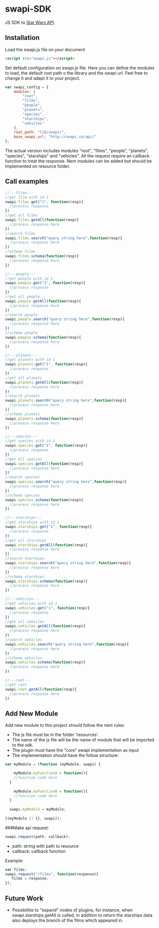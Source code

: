 # swapi-SDK
JS SDK to [Star Wars API](http://swapi.co/).

## Installation
Load the swapi.js file on your document
```html
<script src="swapi.js"></script>
```
Set default configuration on swapi.js file. Here you can define the modules to load, the default root path o the library and the swapi url. Feel free to change it and adapt it to your project.
```javascript
var swapi_config = {
	modules: [
        "root",
        "films",
        "people",
        "planets",
        "species",
        "starships",
        "vehicles"
    ],
	root_path: "lib/swapi/",
    base_swapi_url: "http://swapi.co/api/"
};
```
The actual version includes modules "root", "films", "people", "planets", "species", "starships" and "vehicles".
All the request require an callback function to treat the response.
Nem modules can be added but should be implemented on resource folder.

## Call examples

```javascript
//---films---
//get film with id 1
swapi.films.get("1", function(resp){
  //process response
})
//get all films
swapi.films.getAll(function(resp){
  //process response here
})
//search films
swapi.films.search("query string here",function(resp){
  //process response here
})
//schema films
swapi.films.schema(function(resp){
  //process response here
})

//---people---
//get people with id 1
swapi.people.get("1", function(resp){
  //process response
})
//get all people
swapi.people.getAll(function(resp){
  //process response here
})
//search people
swapi.people.search("query string here",function(resp){
  //process response here
})
//schema people
swapi.people.schema(function(resp){
  //process response here
})

//---planets---
//get planets with id 1
swapi.planets.get("1", function(resp){
  //process response
})
//get all planets
swapi.planets.getAll(function(resp){
  //process response here
})
//search planets
swapi.planets.search("query string here",function(resp){
  //process response here
})
//schema planets
swapi.planets.schema(function(resp){
  //process response here
})

//---species---
//get species with id 1
swapi.species.get("1", function(resp){
  //process response
})
//get all species
swapi.species.getAll(function(resp){
  //process response here
})
//search species
swapi.species.search("query string here",function(resp){
  //process response here
})
//schema species
swapi.species.schema(function(resp){
  //process response here
})

//---starships---
//get starships with id 1
swapi.starships.get("1", function(resp){
  //process response
})
//get all starships
swapi.starships.getAll(function(resp){
  //process response here
})
//search starships
swapi.starships.search("query string here",function(resp){
  //process response here
})
//schema starships
swapi.starships.schema(function(resp){
  //process response here
})

//---vehicles---
//get vehicles with id 1
swapi.vehicles.get("1", function(resp){
  //process response
})
//get all vehicles
swapi.vehicles.getAll(function(resp){
  //process response here
})
//search vehicles
swapi.vehicles.search("query string here",function(resp){
  //process response here
})
//schema vehicles
swapi.vehicles.schema(function(resp){
  //process response here
})

//---root---
//get root
swapi.root.getAll(function(resp){
  //process response here
})

```

## Add New Module
Add new module to this project should follow the next rules:
* The js file must be in the folder 'resources'.
* The name of the js file will be the name of module that will be imported to the sdk.
* The plugin must have the "core" swapi implementation as input
* The implementation should have the follow structure:
```javascript
var myModule = (function (myModule, swapi) {

	myModule.myFunctionA = function(){
    //function code here
  }
  
	myModule.myFunctionB = function(){
    //function code here
  }
  
  swapi.myModule = myModule;
  
}(myModule || {}, swapi));
```

###Make api request:
```javascript
swapi.request(path, callback);
```
* path: string with path to resource
* callback: callback function

Example:
```javascript
var films;
swapi.request("/films", function(response){
   films = response;
});
```

## Future Work

* Possibilitie to "expand" nodes of plugins, for instance, when swapi.starships.getAll is called, in addition to return the starships data also deploys the branch of the films which appeared in.

